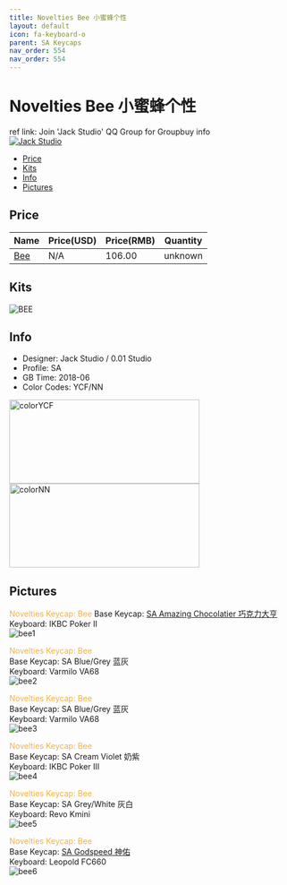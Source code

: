 ```yaml
---
title: Novelties Bee 小蜜蜂个性
layout: default
icon: fa-keyboard-o
parent: SA Keycaps
nav_order: 554
nav_order: 554
---
```


# Novelties Bee 小蜜蜂个性

ref link: Join 'Jack Studio' QQ Group for Groupbuy info  
<a target="_blank" href="//shang.qq.com/wpa/qunwpa?idkey=bd17d1dcd74d2c729d653386a9f04e4641ac3c979d004e178d76e9aa6ae1d382"><img border="0" src="//pub.idqqimg.com/wpa/images/group.png" alt="Jack Studio" title="Jack Studio"></a>

* [Price](#price)
* [Kits](#kits)
* [Info](#info)
* [Pictures](#pictures)

## Price

| Name          | Price(USD)    | Price(RMB)  | Quantity |
| ------------- | ------------- | ----------- | -------- |
|[Bee](#kits)|N/A|106.00|unknown|


## Kits
<img src="{{ 'assets/images/sa-keycaps/noveltiesbee/kits_pics/bee.jpeg' | relative_url }}" alt="BEE" class="image featured">

## Info
* Designer: Jack Studio / 0.01 Studio
* Profile: SA 
* GB Time: 2018-06
* Color Codes: YCF/NN  
<img src="{{ 'assets/images/sa-keycaps/SP_ColorCodes/abs/SP_Abs_ColorCodes_YCF.png' | relative_url }}" alt="colorYCF" height="150" width="340">
<img src="{{ 'assets/images/sa-keycaps/SP_ColorCodes/abs/SP_Abs_ColorCodes_NN.png' | relative_url }}" alt="colorNN" height="150" width="340">

## Pictures
<font color="#f7b03c">Novelties Keycap: Bee</font>
Base Keycap: [SA Amazing Chocolatier 巧克力大亨](https://matrixzj.github.io/2018/06/06/sa-amazing-chocolatier.html)  
Keyboard: IKBC Poker II  
<img src="{{ 'assets/images/sa-keycaps/noveltiesbee/rendering_pics/bee1.jpeg' | relative_url }}" alt="bee1" class="image featured">

<font color="#f7b03c">Novelties Keycap: Bee</font>  
Base Keycap: SA Blue/Grey 蓝灰  
Keyboard: Varmilo VA68  
<img src="{{ 'assets/images/sa-keycaps/noveltiesbee/rendering_pics/bee2.jpeg' | relative_url }}" alt="bee2" class="image featured">

<font color="#f7b03c">Novelties Keycap: Bee</font>  
Base Keycap: SA Blue/Grey 蓝灰  
Keyboard: Varmilo VA68  
<img src="{{ 'assets/images/sa-keycaps/noveltiesbee/rendering_pics/bee3.jpeg' | relative_url }}" alt="bee3" class="image featured">

<font color="#f7b03c">Novelties Keycap: Bee</font>  
Base Keycap: SA Cream Violet 奶紫  
Keyboard: IKBC Poker III  
<img src="{{ 'assets/images/sa-keycaps/noveltiesbee/rendering_pics/bee4.jpeg' | relative_url }}" alt="bee4" class="image featured">

<font color="#f7b03c">Novelties Keycap: Bee</font>  
Base Keycap: SA Grey/White 灰白  
Keyboard: Revo Kmini  
<img src="{{ 'assets/images/sa-keycaps/noveltiesbee/rendering_pics/bee5.jpeg' | relative_url }}" alt="bee5" class="image featured">

<font color="#f7b03c">Novelties Keycap: Bee</font>  
Base Keycap: [SA Godspeed 神佑](https://matrixzj.github.io/2018/06/05/SA-Godspeed.html)  
Keyboard: Leopold FC660  
<img src="{{ 'assets/images/sa-keycaps/noveltiesbee/rendering_pics/bee6.jpeg' | relative_url }}" alt="bee6" class="image featured">
